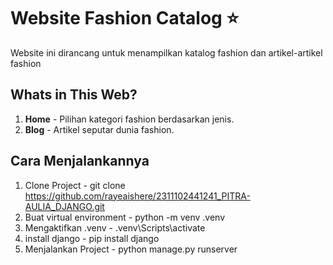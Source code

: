 # Website Fashion Catalog ⭐
Website ini dirancang untuk menampilkan katalog fashion dan artikel-artikel fashion 

## Whats in This Web?
1. **Home** - Pilihan kategori fashion berdasarkan jenis.
2. **Blog** - Artikel seputar dunia fashion.

## Cara Menjalankannya
1. Clone Project - git clone https://github.com/rayeaishere/2311102441241_PITRA-AULIA_DJANGO.git
2. Buat virtual environment - python -m venv .venv
3. Mengaktifkan .venv - .venv\Scripts\activate
4. install django - pip install django
5. Menjalankan Project - python manage.py runserver

